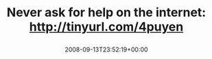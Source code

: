 ---
retweeted: false
source: <a href="http://twitter.com" rel="nofollow">Twitter Web Client</a>
entities:
  hashtags: []
  symbols: []
  user_mentions: []
  urls: []
display_text_range:
- '0'
- '61'
favorite_count: '0'
id_str: '920556107'
truncated: false
retweet_count: '0'
id: '920556107'
created_at: Sat Sep 13 23:52:19 +0000 2008
favorited: false
full_text: 'Never ask for help on the internet: http://tinyurl.com/4puyen'
lang: en
tags:
- pesos/twitter
date: '2008-09-13T23:52:19+00:00'
src: https://twitter.com/bascht/status/920556107
original_url: https://twitter.com/bascht/status/920556107
type: twitter_tweet
text: 'Never ask for help on the internet: http://tinyurl.com/4puyen'
title: 'Never ask for help on the internet: http://tinyurl.com/4puyen

  '

---